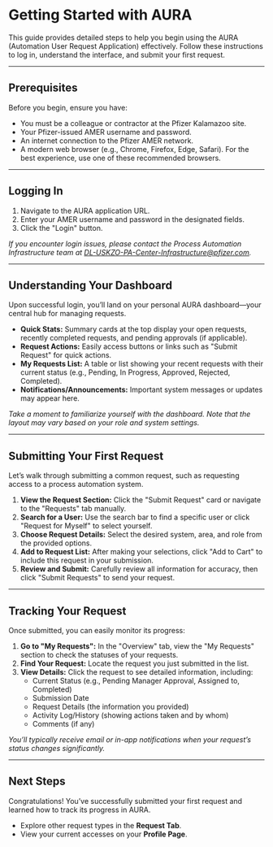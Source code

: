 # Getting Started with AURA

This guide provides detailed steps to help you begin using the AURA (Automation User Request Application) effectively. Follow these instructions to log in, understand the interface, and submit your first request.

---

## Prerequisites

Before you begin, ensure you have:

- You must be a colleague or contractor at the Pfizer Kalamazoo site.
- Your Pfizer-issued AMER username and password.
- An internet connection to the Pfizer AMER network.
- A modern web browser (e.g., Chrome, Firefox, Edge, Safari). For the best experience, use one of these recommended browsers.

---

## Logging In

1. Navigate to the AURA application URL.
2. Enter your AMER username and password in the designated fields.
3. Click the "Login" button.

*If you encounter login issues, please contact the Process Automation Infrastructure team at [DL-USKZO-PA-Center-Infrastructure@pfizer.com](mailto:DL-USKZO-PA-Center-Infrastructure@pfizer.com).*

---

## Understanding Your Dashboard

Upon successful login, you’ll land on your personal AURA dashboard—your central hub for managing requests.

- **Quick Stats:** Summary cards at the top display your open requests, recently completed requests, and pending approvals (if applicable).
- **Request Actions:** Easily access buttons or links such as "Submit Request" for quick actions.
- **My Requests List:** A table or list showing your recent requests with their current status (e.g., Pending, In Progress, Approved, Rejected, Completed).
- **Notifications/Announcements:** Important system messages or updates may appear here.

*Take a moment to familiarize yourself with the dashboard. Note that the layout may vary based on your role and system settings.*

---

## Submitting Your First Request

Let’s walk through submitting a common request, such as requesting access to a process automation system.

1. **View the Request Section:** Click the "Submit Request" card or navigate to the "Requests" tab manually.
2. **Search for a User:** Use the search bar to find a specific user or click "Request for Myself" to select yourself.
3. **Choose Request Details:** Select the desired system, area, and role from the provided options.
4. **Add to Request List:** After making your selections, click "Add to Cart" to include this request in your submission.
5. **Review and Submit:** Carefully review all information for accuracy, then click "Submit Requests" to send your request.

---

## Tracking Your Request

Once submitted, you can easily monitor its progress:

1. **Go to "My Requests":** In the "Overview" tab, view the "My Requests" section to check the statuses of your requests.
2. **Find Your Request:** Locate the request you just submitted in the list.
3. **View Details:** Click the request to see detailed information, including:
   - Current Status (e.g., Pending Manager Approval, Assigned to, Completed)
   - Submission Date
   - Request Details (the information you provided)
   - Activity Log/History (showing actions taken and by whom)
   - Comments (if any)

*You’ll typically receive email or in-app notifications when your request’s status changes significantly.*

---

## Next Steps

Congratulations! You’ve successfully submitted your first request and learned how to track its progress in AURA.

- Explore other request types in the **Request Tab**.
- View your current accesses on your **Profile Page**.